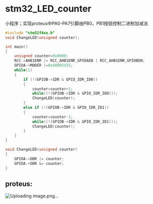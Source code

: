 # stm32_LED_counter
小程序；实现proteus中PA0-PA7引脚由PB0，PB1按钮控制二进制加减法
```C
#include "stm32f4xx.h"
void ChangeLED(unsigned counter);

int main()
{
	unsigned counter=0x0000;
	RCC->AHB1ENR |= RCC_AHB1ENR_GPIOAEN | RCC_AHB1ENR_GPIOBEN;
	GPIOA->MODER |=0x00005555;
	while(1)
	{
		if (!(GPIOB->IDR & GPIO_IDR_ID0))
		{
			counter=counter+1;
			while((!(GPIOB->IDR & GPIO_IDR_ID0)));
			ChangeLED(counter);
		}
		else if (!(GPIOB->IDR & GPIO_IDR_ID1))
		{
			counter=counter-1;
			while((!(GPIOB->IDR & GPIO_IDR_ID1)));
			ChangeLED(counter);
		}		
	}
}

void ChangeLED(unsigned counter)
{
	GPIOA->ODR |= counter;
	GPIOA->ODR &= counter;
}

```

proteus:
---
![Uploading image.png…]()

